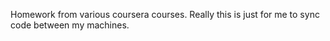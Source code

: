 Homework from various coursera courses. 
Really this is just for me to sync code between my machines. 

